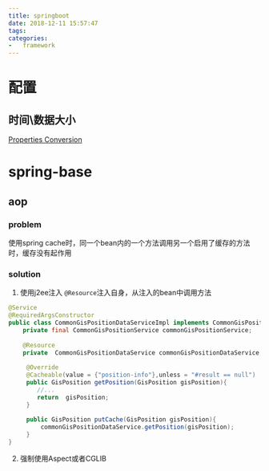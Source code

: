 ```yaml
---
title: springboot
date: 2018-12-11 15:57:47
tags: 
categories:
-   framework
---
```



<!--more-->
# 配置
## 时间\数据大小
[Properties Conversion](https://docs.spring.io/spring-boot/docs/2.1.1.RELEASE/reference/htmlsingle/#boot-features-external-config-conversion)

# spring-base
## aop
### problem
使用spring cache时，同一个bean内的一个方法调用另一个启用了缓存的方法时，缓存没有起作用
### solution
1. 使用j2ee注入 `@Resource`注入自身，从注入的bean中调用方法
```java
@Service
@RequiredArgsConstructor
public class CommonGisPositionDataServiceImpl implements CommonGisPositionDataService {
    private final CommonGisPositionService commonGisPositionService;
    
    @Resource
    private  CommonGisPositionDataService commonGisPositionDataService;
    
     @Override
     @Cacheable(value = {"position-info"},unless = "#result == null")
     public GisPosition getPosition(GisPosition gisPosition){
        //...
        return  gisPosition;
     }
     
     public GisPosition putCache(GisPosition gisPosition){
         commonGisPositionDataService.getPosition(gisPosition);
     }
}
```
2. 强制使用Aspect或者CGLIB
